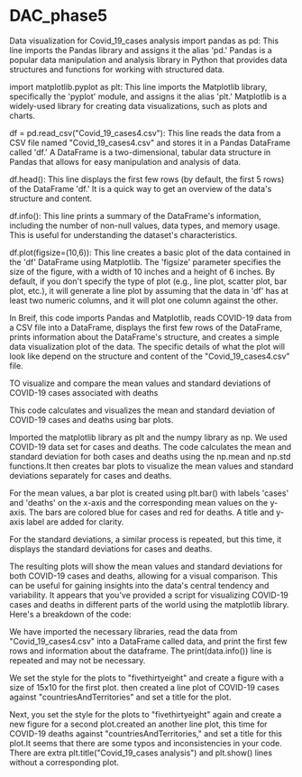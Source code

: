 # DAC_phase5
Data visualization for Covid_19_cases analysis
import pandas as pd: This line imports the Pandas library and assigns it the alias 'pd.' Pandas is a popular data manipulation and analysis library in Python that provides data structures and functions for working with structured data.

import matplotlib.pyplot as plt: This line imports the Matplotlib library, specifically the 'pyplot' module, and assigns it the alias 'plt.' Matplotlib is a widely-used library for creating data visualizations, such as plots and charts.

df = pd.read_csv("Covid_19_cases4.csv"): This line reads the data from a CSV file named "Covid_19_cases4.csv" and stores it in a Pandas DataFrame called 'df.' A DataFrame is a two-dimensional, tabular data structure in Pandas that allows for easy manipulation and analysis of data.

df.head(): This line displays the first few rows (by default, the first 5 rows) of the DataFrame 'df.' It is a quick way to get an overview of the data's structure and content.

df.info(): This line prints a summary of the DataFrame's information, including the number of non-null values, data types, and memory usage. This is useful for understanding the dataset's characteristics.

df.plot(figsize=(10,6)): This line creates a basic plot of the data contained in the 'df' DataFrame using Matplotlib. The 'figsize' parameter specifies the size of the figure, with a width of 10 inches and a height of 6 inches. By default, if you don't specify the type of plot (e.g., line plot, scatter plot, bar plot, etc.), it will generate a line plot by assuming that the data in 'df' has at least two numeric columns, and it will plot one column against the other.

In Breif, this code imports Pandas and Matplotlib, reads COVID-19 data from a CSV file into a DataFrame, displays the first few rows of the DataFrame, prints information about the DataFrame's structure, and creates a simple data visualization plot of the data. The specific details of what the plot will look like depend on the structure and content of the "Covid_19_cases4.csv" file.


  TO visualize and compare the mean values and standard deviations of COVID-19 cases associated with deaths

This code calculates and visualizes the mean and standard deviation of COVID-19 cases and deaths using bar plots. 

Imported  the matplotlib library as plt and the numpy library as np.
We  used COVID-19 data set for cases and deaths. The code calculates the mean and standard deviation for both cases and deaths using the np.mean and np.std functions.It then creates bar plots to visualize the mean values and standard deviations separately for cases and deaths.

For the mean values, a bar plot is created using plt.bar() with labels 'cases' and 'deaths' on the x-axis and the corresponding mean values on the y-axis. The bars are colored blue for cases and red for deaths. A title and y-axis label are added for clarity.

For the standard deviations, a similar process is repeated, but this time, it displays the standard deviations for cases and deaths.

The resulting plots will show the mean values and standard deviations for both COVID-19 cases and deaths, allowing for a visual comparison. This can be useful for gaining insights into the data's central tendency and variability.
It appears that you've provided a script for visualizing COVID-19 cases and deaths in different parts of the world using the matplotlib library. Here's a breakdown of the code:

We have imported the necessary libraries, read the data from "Covid_19_cases4.csv" into a DataFrame called data, and print the first few rows and information about the dataframe. The print(data.info()) line is repeated and may not be necessary.

We set the style for the plots to "fivethirtyeight" and create a figure with a size of 15x10 for the first plot. then created a line plot of COVID-19 cases against "countriesAndTerritories" and set a title for the plot.

Next, you set the style for the plots to "fivethirtyeight" again and create a new figure for a second plot.created an another line plot, this time for COVID-19 deaths against "countriesAndTerritories," and set a title for this plot.It seems that there are some typos and inconsistencies in your code. There are extra plt.title("Covid_19_cases analysis") and plt.show() lines without a corresponding plot.




